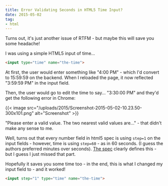 ```yaml
---
title: Error Validating Seconds in HTML5 Time Input?
date: 2015-05-02
tag:
- html
---
```

Turns out, it's just another issue of RTFM - but maybe this will save you some headache!

<!--more-->

I was using a simple HTML5 input of time...

```html
<input type="time" name="the-time">
```

At first, the user would enter something like "4:00 PM" - which I'd convert to 15:59:59 on the backend.  When I reloaded the page, it now reflected "3:59:59 PM" in the input field.

Then, the user would go to edit the time to say... "3:30:00 PM" and they'd get the following error in Chrome:

{{< image src="/uploads/2015/Screenshot-2015-05-02-10.23.50-300x101.png" alt="Screenshot" >}}

"Please enter a valid value.  The two nearest valid values are..." - that didn't make any sense to me.

Well, turns out that every number field in html5 spec is using `step=1` on the input fields - however, time is using `step=60` - as in 60 seconds.  (I guess the authors preferred minutes over seconds).  [The spec](https://html.spec.whatwg.org/multipage/forms.html#time-state-(type=time)) clearly defines this - but I guess I just missed that part.

Hopefully it saves you some time too - in the end, this is what I changed my input field to - and it worked!

```html
<input step="1" type="time" name="the-time">
```
